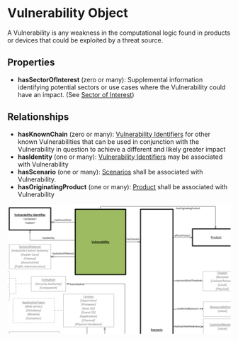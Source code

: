 # Vulnerability Object

A Vulnerability is any weakness in the computational logic found in products or devices that could be exploited by a threat source.

## Properties

- **hasSectorOfInterest** (zero or many): Supplemental information identifying potential sectors or use cases where the Vulnerability could have an impact. (See [Sector of Interest](../values/sector-of-interest.md))


## Relationships

- **hasKnownChain** (zero or many): [Vulnerability Identifiers](vulnerability-identifier.md) for other known Vulnerabilities that can be used in conjunction with the Vulnerability in question to achieve a different and likely greater impact
- **hasIdentity** (one or many):  [Vulnerability Identifiers](vulnerability-identifier.md) may be associated with Vulnerability
- **hasScenario** (one or many): [Scenarios](scenario.md) shall be associated with Vulnerability.
- **hasOriginatingProduct** (one or many): [Product](product.md) shall be associated with Vulnerability

![Vulnerability Graph](../figures/graphsnippets/VulnerabilitySnippet.png "Vulnerability Graph")